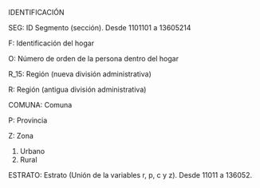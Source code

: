 IDENTIFICACIÓN

SEG: ID Segmento (sección). Desde 1101101 a 13605214

F: Identificación  del hogar

O: Número de orden de la persona dentro del hogar

R_15: Región  (nueva división administrativa)

R: Región (antigua división administrativa)

COMUNA:              Comuna

P: Provincia

Z: Zona

1.    Urbano
2.    Rural

ESTRATO:              Estrato (Unión de la variables r, p, c y z). Desde 11011 a 136052.
